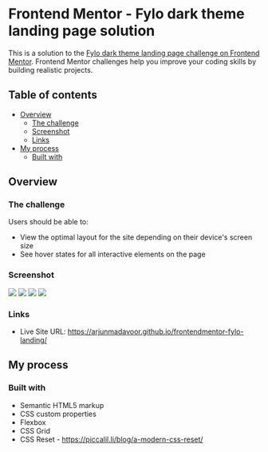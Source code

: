 # Frontend Mentor - Fylo dark theme landing page solution

This is a solution to the [Fylo dark theme landing page challenge on Frontend Mentor](https://www.frontendmentor.io/challenges/fylo-dark-theme-landing-page-5ca5f2d21e82137ec91a50fd). Frontend Mentor challenges help you improve your coding skills by building realistic projects. 

## Table of contents

- [Overview](#overview)
  - [The challenge](#the-challenge)
  - [Screenshot](#screenshot)
  - [Links](#links)
- [My process](#my-process)
  - [Built with](#built-with)

## Overview

### The challenge

Users should be able to:

- View the optimal layout for the site depending on their device's screen size
- See hover states for all interactive elements on the page

### Screenshot

![](.images/screenshot1.png)
![](.images/screenshot2.png)
![](.images/screenshot3.png)
![](.images/screenshot4.png)


### Links

- Live Site URL: https://arjunmadavoor.github.io/frontendmentor-fylo-landing/

## My process

### Built with

- Semantic HTML5 markup
- CSS custom properties
- Flexbox
- CSS Grid
- CSS Reset - https://piccalil.li/blog/a-modern-css-reset/
